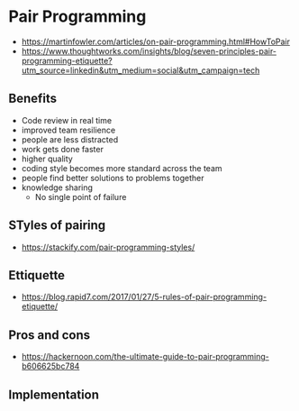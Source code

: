# Pair Programming

- https://martinfowler.com/articles/on-pair-programming.html#HowToPair
- https://www.thoughtworks.com/insights/blog/seven-principles-pair-programming-etiquette?utm_source=linkedin&utm_medium=social&utm_campaign=tech

## Benefits

- Code review in real time
- improved team resilience
- people are less distracted
- work gets done faster
- higher quality
- coding style becomes more standard across the team
- people find better solutions to problems together
- knowledge sharing
  - No single point of failure

## STyles of pairing

- https://stackify.com/pair-programming-styles/

## Ettiquette

- https://blog.rapid7.com/2017/01/27/5-rules-of-pair-programming-etiquette/

## Pros and cons

- https://hackernoon.com/the-ultimate-guide-to-pair-programming-b606625bc784

## Implementation
